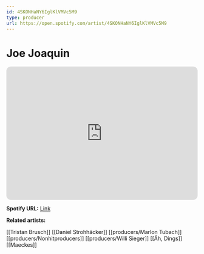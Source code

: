 ```yaml
---
id: 4SKONHaNY6IglKlVMVc5M9
type: producer
url: https://open.spotify.com/artist/4SKONHaNY6IglKlVMVc5M9
---
```

# Joe Joaquin

<iframe style="border-radius:12px" src="https://open.spotify.com/embed/artist/4SKONHaNY6IglKlVMVc5M9" width="100%" height="352" frameBorder="0" allowfullscreen="" allow="autoplay; clipboard-write; encrypted-media; fullscreen; picture-in-picture" loading="lazy"></iframe>

**Spotify URL:** [Link](https://open.spotify.com/artist/4SKONHaNY6IglKlVMVc5M9)

**Related artists:**

[[Tristan Brusch]]
[[Daniel Strohhäcker]]
[[producers/Marlon Tubach]]
[[producers/Nonhitproducers]]
[[producers/Willi Sieger]]
[[Äh, Dings]]
[[Maeckes]]
